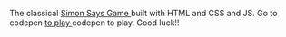 The classical <a href="https://en.wikipedia.org/wiki/Simon_Says" > Simon Says Game </a> built with HTML and CSS and JS.
Go to codepen <a href="http://codepen.io/joannatg/full/eprJrZ/"> to play </a>codepen to play. Good luck!!
